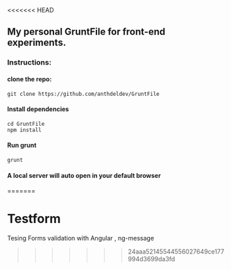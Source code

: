 <<<<<<< HEAD
## My personal GruntFile for front-end experiments.

### Instructions:

#### clone the repo:
```
git clone https://github.com/anthdeldev/GruntFile
```

#### Install dependencies
```
cd GruntFile
npm install
```

#### Run grunt
```
grunt
```

#### A local server will auto open in your default browser

=======
# Testform
Tesing Forms validation with Angular , ng-message
>>>>>>> 24aaa52145544556027649ce177994d3699da3fd
